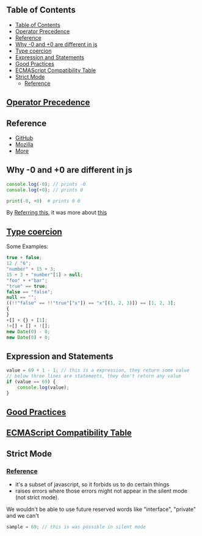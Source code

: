 ## Table of Contents

- [Table of Contents](#table-of-contents)
- [Operator Precedence](#operator-precedence)
- [Reference](#reference)
- [Why -0 and +0 are different in js](#why--0-and-0-are-different-in-js)
- [Type coercion](#type-coercion)
- [Expression and Statements](#expression-and-statements)
- [Good Practices](#good-practices)
- [ECMAScript Compatibility Table](#ecmascript-compatibility-table)
- [Strict Mode](#strict-mode)
	- [Reference](#reference-1)

## [Operator Precedence](https://developer.mozilla.org/en-US/docs/Web/JavaScript/Reference/Operators/Operator_Precedence)

## Reference

-   [GitHub](https://github.com/jonasschmedtmann/complete-javascript-course)
-   [Mozilla](https://developer.mozilla.org/en-US/docs/Web/JavaScript/Guide/Introduction)
-   [More](https://developer.mozilla.org/en-US/docs/Web/JavaScript)

## Why -0 and +0 are different in js

```javascript
console.log(-0); // prints -0
console.log(+0); // prints 0
```

```python
print(-0, +0)  # prints 0 0
```

By [Referring this](https://stackoverflow.com/questions/7223717/differentiating-0-and-0), it was more about [this](https://softwareengineering.stackexchange.com/questions/280648/why-is-negative-zero-important)

## [Type coercion](https://www.freecodecamp.org/news/js-type-coercion-explained-27ba3d9a2839/)

Some Examples:

```javascript
true + false;
12 / "6";
"number" + 15 + 3;
15 + 3 + "number"[1] > null;
"foo" + +"bar";
"true" == true;
false == "false";
null == "";
((!!"false" == !!"true"["x"]) == "x"[(1, 2, 3)]) == [1, 2, 3];
{
}
+[] + {} + [1];
!+[] + [] + ![];
new Date(0) - 0;
new Date(0) + 0;
```

## Expression and Statements

```javascript
value = 69 + 1 - 1; // this is a expression, they return some value
// below three lines are statements, they don't return any value
if (value == 69) {
	console.log(value);
}
```

## [Good Practices](https://github.com/rwaldron/idiomatic.js)

## [ECMAScript Compatibility Table](https://kangax.github.io/compat-table/es6/)

## Strict Mode

### [Reference](https://developer.mozilla.org/en-US/docs/Web/JavaScript/Reference/Strict_mode)

-   it's a subset of javascript, so it forbids us to do certain things
-   raises errors where those errors might not appear in the silent mode (not strict mode).

We wouldn't be able to use future reserved words like "interface", "private"
and we can't

```javascript
sample = 69; // this is was possible in silent mode
```
